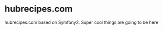 hubrecipes.com
==============

hubrecipes.com based on Symfony2. Super cool things are going to be here
